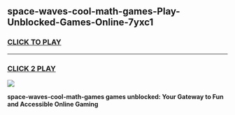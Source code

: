 
## space-waves-cool-math-games-Play-Unblocked-Games-Online-7yxc1
<h3>
<a href="https://premium76.site?title=space-waves-cool-math-games&ref=24A">CLICK TO PLAY</a></h3>
<hr>

<h3>
<a href="https://premium76.site?title=space-waves-cool-math-games&ref=24A">CLICK 2 PLAY</a>
  
</h3>

<a href="https://premium76.site?title=space-waves-cool-math-games&ref=24A"><img src="https://clearcache.store/games.png"></a>


**space-waves-cool-math-games games unblocked: Your Gateway to Fun and Accessible Online Gaming**
